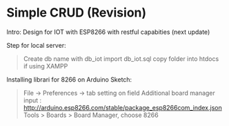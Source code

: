 Simple CRUD (Revision) 
=========================

Intro:
Design for IOT with ESP8266 with restful capabities (next update)

Step for local server:
> Create db name with db_iot
> import db_iot.sql
> copy folder into htdocs if using XAMPP

Installing librari for 8266 on Arduino Sketch:
> File -> Preferences -> tab setting
> on field Additional board manager input : http://arduino.esp8266.com/stable/package_esp8266com_index.json
> Tools > Boards > Board Manager, choose 8266
